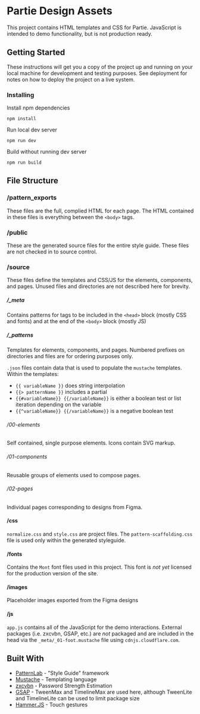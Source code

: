 # Partie Design Assets

This project contains HTML templates and CSS for Partie. JavaScript is intended to demo functionality, but is not production ready.

## Getting Started

These instructions will get you a copy of the project up and running on your local machine for development and testing purposes. See deployment for notes on how to deploy the project on a live system.

### Installing

Install npm dependencies

```
npm install
```

Run local dev server

```
npm run dev
```

Build without running dev server

```
npm run build
```

## File Structure

### /pattern_exports

These files are the full, complied HTML for each page. The HTML contained in these files is everything between the `<body>` tags.

### /public

These are the generated source files for the entire style guide. These files are not checked in to source control.

### /source

These files define the templates and CSS/JS for the elements, components, and pages. Unused files and directories are not described here for brevity.

##### /_meta

Contains patterns for tags to be included in the `<head>` block (mostly CSS and fonts) and at the end of the `<body>` block (mostly JS) 

##### /_patterns

Templates for elements, components, and pages. Numbered prefixes on directories and files are for ordering purposes only.

`.json` files contain data that is used to populate the `mustache` templates. Within the templates:

* `{{ variableName }}` does string interpolation
* `{{> patternName }}` includes a partial
* `{{#variableName}} {{/variableName}}` is either a boolean test or list iteration depending on the variable
* `{{^variableName}} {{/variableName}}` is a negative boolean test

###### /00-elements

Self contained, single purpose elements. Icons contain SVG markup.

###### /01-components

Reusable groups of elements used to compose pages.

###### /02-pages

Individual pages corresponding to designs from Figma.

#### /css

`normalize.css` and `style.css` are project files. The `pattern-scaffolding.css` file is used only within the generated styleguide.

#### /fonts

Contains the `Mont` font files used in this project. This font is *not yet* licensed for the production version of the site.

#### /images

Placeholder images exported from the Figma designs

#### /js

`app.js` contains all of the JavaScript for the demo interactions. External packages (i.e. zxcvbn, GSAP, etc.) are *not* packaged and are included in the head via the `_meta/_01-foot.mustache` file using `cdnjs.cloudflare.com`.

## Built With

* [PatternLab](https://patternlab.io/) - "Style Guide" framework
* [Mustache](http://mustache.github.io/mustache.5.html) - Templating language
* [zxcvbn](https://github.com/dropbox/zxcvbn) - Password Strength Estimation
* [GSAP](https://greensock.com/gsap) - TweenMax and TimelineMax are used here, although TweenLite and TimelineLite can be used to limit package size
* [Hammer.JS](https://hammerjs.github.io/) - Touch gestures


